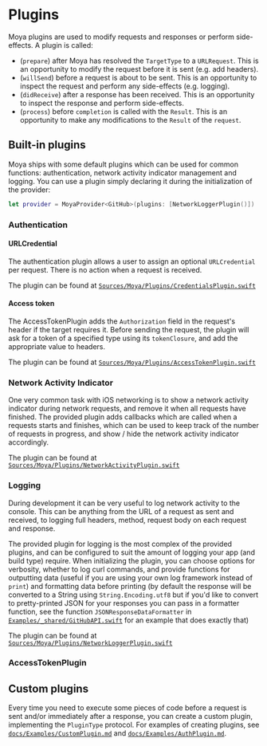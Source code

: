 # Plugins

Moya plugins are used to modify requests and responses or perform side-effects.
A plugin is called:
- (`prepare`) after Moya has resolved the `TargetType` to a `URLRequest`.
  This is an opportunity to modify the request before it is sent (e.g. add
  headers).
- (`willSend`) before a request is about to be sent. This is an
  opportunity to inspect the request and perform any side-effects (e.g. logging).
- (`didReceive`) after a response has been received. This is an
  opportunity to inspect the response and perform side-effects.
- (`process`) before `completion` is called with the `Result`. This is
  an opportunity to make any modifications to the `Result` of the `request`.

## Built-in plugins
Moya ships with some default plugins which can be used for common functions: authentication, network activity indicator management and logging.
You can use a plugin simply declaring it during the initialization of the provider:

```swift
let provider = MoyaProvider<GitHub>(plugins: [NetworkLoggerPlugin()])
```

### Authentication

#### URLCredential
The authentication plugin allows a user to assign an optional `URLCredential` per request. There is no action when a request is received.

The plugin can be found at [`Sources/Moya/Plugins/CredentialsPlugin.swift`](../Sources/Moya/Plugins/CredentialsPlugin.swift)

#### Access token
The AccessTokenPlugin adds the `Authorization` field in the request's header if the target requires it.
Before sending the request, the plugin will ask for a token of a specified type using its `tokenClosure`, and add the appropriate value to headers.

The plugin can be found at [`Sources/Moya/Plugins/AccessTokenPlugin.swift`](../Sources/Moya/Plugins/AccessTokenPlugin.swift)

### Network Activity Indicator
One very common task with iOS networking is to show a network activity indicator during network requests, and remove it when all requests have finished. The provided plugin adds callbacks which are called when a requests starts and finishes, which can be used to keep track of the number of requests in progress, and show / hide the network activity indicator accordingly.

The plugin can be found at [`Sources/Moya/Plugins/NetworkActivityPlugin.swift`](../Sources/Moya/Plugins/NetworkActivityPlugin.swift)

### Logging
During development it can be very useful to log network activity to the console. This can be anything from the URL of a request as sent and received, to logging full headers, method, request body on each request and response.

The provided plugin for logging is the most complex of the provided plugins, and can be configured to suit the amount of logging your app (and build type) require. When initializing the plugin, you can choose options for verbosity, whether to log curl commands, and provide functions for outputting data (useful if you are using your own log framework instead of `print`) and formatting data before printing (by default the response will be converted to a String using `String.Encoding.utf8` but if you'd like to convert to pretty-printed JSON for your responses you can pass in a formatter function, see the function `JSONResponseDataFormatter` in [`Examples/_shared/GitHubAPI.swift`](../Examples/_shared/GitHubAPI.swift) for an example that does exactly that)

The plugin can be found at [`Sources/Moya/Plugins/NetworkLoggerPlugin.swift`](../Sources/Moya/Plugins/NetworkLoggerPlugin.swift)

### AccessTokenPlugin


## Custom plugins

Every time you need to execute some pieces of code before a request is sent and/or immediately after a response, you can create a custom plugin, implementing the `PluginType` protocol.
For examples of creating plugins, see [`docs/Examples/CustomPlugin.md`](Examples/CustomPlugin.md) and [`docs/Examples/AuthPlugin.md`](Examples/AuthPlugin.md).
